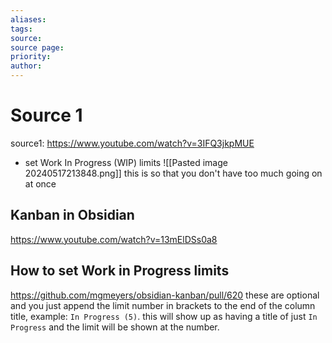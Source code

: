 ```yaml
---
aliases: 
tags: 
source: 
source page: 
priority: 
author:
---
```

# Source 1
source1: https://www.youtube.com/watch?v=3IFQ3jkpMUE
- set Work In Progress (WIP) limits
![[Pasted image 20240517213848.png]]
this is so that you don't have too much going on at once
## Kanban in Obsidian
https://www.youtube.com/watch?v=13mElDSs0a8
## How to set Work in Progress limits
https://github.com/mgmeyers/obsidian-kanban/pull/620
these are optional and you just append the limit number in brackets to the end of the column title, example: `In Progress (5)`. this will show up as having a title of just `In Progress` and the limit will be shown at the number.